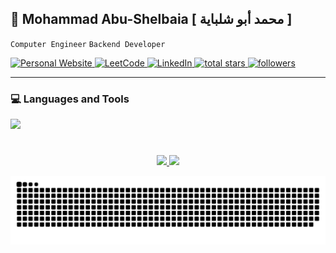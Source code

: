 ## 👋 Mohammad Abu-Shelbaia [ محمد أبو شلباية ]

`Computer Engineer` `Backend Developer`

<p align="left">
  <a href="https://mabushelbaia.github.io/" target="_blank">
    <img alt="Personal Website" title="Personal Website" src="https://custom-icon-badges.demolab.com/badge/-Website-blue?style=for-the-badge&logoColor=white&logo=repo&cache_seconds=3600"/>
    </a>
  <a href="https://leetcode.com/mabushelbaia/" target="_blank"> <img alt="LeetCode" title="LeetCode" src="https://custom-icon-badges.demolab.com/badge/-LeetCode-orange?style=for-the-badge&logo=leetcode&logoColor=white&cache_seconds=3600"/> </a>
  <a href="https://www.linkedin.com/in/mabushelbaia/" target="_blank">
    <img alt="LinkedIn" title="LinkedIn" src="https://custom-icon-badges.demolab.com/badge/-LinkedIn-blue?style=for-the-badge&logo=linkedin&logoColor=white&cache_seconds=3600"/>
  </a>
  <a href="https://github.com/mabushelbaia?tab=repositories&sort=stargazers" target="_blank">
        <img alt="total stars" title="Total stars on GitHub" src="https://custom-icon-badges.demolab.com/github/stars/mabushelbaia?color=236ad3&style=for-the-badge&labelColor=1155ba&logo=star&cache_seconds=3600"/>
  </a>
  <a href="https://github.com/mabushelbaia?tab=followers" target="_blank">
    <img alt="followers" title="Follow me on Github" src="https://custom-icon-badges.demolab.com/github/followers/mabushelbaia?color=55960c&labelColor=488207&style=for-the-badge&logo=person-add&label=Follow&logoColor=white"/></a>

</p>

---

### 💻 Languages and Tools

<p align="left">

  <a href="https://skillicons.dev">
    <img src="https://skillicons.dev/icons?i=git,python,django,tailwind,html,css,js,vscode,linux,c,java,latex,vscode,flask,bash">
</p>

#

<p align="center">
    <picture>
          <source srcset="https://github-readme-stats.vercel.app/api?username=mabushelbaia&show_icons=true&include_all_commits=false&theme=vue&bg_color=00000000&icon_color=58a6ef&hide_border=true&rank_icon=github" media="(prefers-color-scheme: light), (prefers-color-scheme: no-preference)" />
        <source srcset="https://github-readme-stats.vercel.app/api?username=mabushelbaia&show_icons=true&include_all_commits=false&theme=vue&text_color=ffffff&bg_color=00000000&icon_color=58a6ef&hide_border=true&rank_icon=github" media="(prefers-color-scheme: dark)" />
        <img height="180em" src="https://github-readme-stats.vercel.app/api?username=mabushelbaia&show_icons=true" />
    </picture>
    <picture>
        <source srcset="https://github-readme-stats.vercel.app/api/top-langs/?username=mabushelbaia&layout=compact&langs_count=10&theme=vue&text_color=ffffff&bg_color=00000000&hide_border=true&cache_seconds=3600&hide=c,css,html" media="(prefers-color-scheme: dark)" />
        <source srcset="https://github-readme-stats.vercel.app/api/top-langs/?username=mabushelbaia&layout=compact&langs_count=10&theme=vue&bg_color=00000000&hide_border=true&cache_seconds=3600&hide=c,css,html" media="(prefers-color-scheme: light), (prefers-color-scheme: no-preference)" />
        <img height="180em" src="https://github-readme-stats.vercel.app/api/top-langs/?username=mabushelbaia&layout=compact&langs_count=10&hide=c,css,html" />
    </picture>
</p>

<picture align=center>
  <source media="(prefers-color-scheme: dark)" srcset="https://raw.githubusercontent.com/mabushelbaia/mabushelbaia/output/github-contribution-grid-snake-dark.svg">
  <source media="(prefers-color-scheme: light)" srcset="https://raw.githubusercontent.com/mabushelbaia/mabushelbaia/output/github-contribution-grid-snake.svg">
  <img alt="github contribution grid snake animation" src="https://raw.githubusercontent.com/mabushelbaia/mabushelbaia/output/github-contribution-grid-snake.svg">
</picture>
